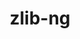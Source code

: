 ---
title: "zlib-ng"
layout: cache
categories: [package, develop-2023-11-05]
meta: {"versions": ["2.1.4"], "compilers": ["apple-clang@=15.0.0", "cce@=15.0.1", "clang@=14.0.0", "gcc@=11.1.0", "gcc@=11.3.0", "gcc@=11.4.0", "gcc@=12.3.0", "gcc@=7.3.1", "gcc@=7.5.0", "gcc@=9.4.0", "oneapi@=2023.2.0"], "oss": ["amzn2", "rhel8", "ubuntu18.04", "ubuntu20.04", "ubuntu22.04", "ventura"], "platforms": ["darwin", "linux"], "targets": ["aarch64", "neoverse_n1", "neoverse_v1", "ppc64le", "x86_64_v3", "zen4"], "stacks": ["aws-isc", "aws-isc-aarch64", "build_systems", "data-vis-sdk", "e4s", "e4s-cray-rhel", "e4s-neoverse_v1", "e4s-oneapi", "e4s-power", "e4s-rocm-external", "gpu-tests", "ml-darwin-aarch64-mps", "ml-linux-x86_64-cpu", "ml-linux-x86_64-cuda", "ml-linux-x86_64-rocm", "radiuss", "radiuss-aws", "radiuss-aws-aarch64", "root", "tutorial"], "num_specs": 16, "num_specs_by_stack": {"root": 16, "ml-darwin-aarch64-mps": 1, "aws-isc-aarch64": 2, "radiuss-aws-aarch64": 2, "aws-isc": 1, "radiuss-aws": 1, "e4s-cray-rhel": 1, "build_systems": 1, "radiuss": 1, "e4s-neoverse_v1": 1, "e4s-power": 1, "gpu-tests": 1, "data-vis-sdk": 1, "e4s-rocm-external": 1, "e4s": 1, "e4s-oneapi": 1, "ml-linux-x86_64-cpu": 1, "ml-linux-x86_64-rocm": 1, "ml-linux-x86_64-cuda": 1, "tutorial": 4}}
spec_details: [{"hash": "m7vwr6s2vikcdfpqqoza3amae3cibeys", "compiler": "apple-clang@=15.0.0", "versions": ["2.1.4"], "os": "ventura", "platform": "darwin", "target": "aarch64", "variants": ["build_system=autotools", "+compat", "+opt"], "stacks": ["root", "ml-darwin-aarch64-mps"], "size": "-", "tarball": "https://binaries.spack.io/releases/develop-2023-11-05/build_cache/darwin-ventura-aarch64/apple-clang-15.0.0/zlib-ng-2.1.4/darwin-ventura-aarch64-apple-clang-15.0.0-zlib-ng-2.1.4-m7vwr6s2vikcdfpqqoza3amae3cibeys.spack"}, {"hash": "lfl3doritsubzyo3u56rxnu6kg3o7s47", "compiler": "gcc@=7.3.1", "versions": ["2.1.4"], "os": "amzn2", "platform": "linux", "target": "aarch64", "variants": ["build_system=autotools", "+compat", "+opt"], "stacks": ["aws-isc-aarch64", "root", "radiuss-aws-aarch64"], "size": "-", "tarball": "https://binaries.spack.io/releases/develop-2023-11-05/build_cache/linux-amzn2-aarch64/gcc-7.3.1/zlib-ng-2.1.4/linux-amzn2-aarch64-gcc-7.3.1-zlib-ng-2.1.4-lfl3doritsubzyo3u56rxnu6kg3o7s47.spack"}, {"hash": "cmtjouq72gwwcxmgrsft6mxloi67fdb3", "compiler": "gcc@=7.3.1", "versions": ["2.1.4"], "os": "amzn2", "platform": "linux", "target": "neoverse_n1", "variants": ["build_system=autotools", "+compat", "+opt"], "stacks": ["aws-isc-aarch64", "root", "radiuss-aws-aarch64"], "size": "-", "tarball": "https://binaries.spack.io/releases/develop-2023-11-05/build_cache/linux-amzn2-neoverse_n1/gcc-7.3.1/zlib-ng-2.1.4/linux-amzn2-neoverse_n1-gcc-7.3.1-zlib-ng-2.1.4-cmtjouq72gwwcxmgrsft6mxloi67fdb3.spack"}, {"hash": "6w42ihxlbkhufovsrkajalosxr5qkjui", "compiler": "gcc@=7.3.1", "versions": ["2.1.4"], "os": "amzn2", "platform": "linux", "target": "x86_64_v3", "variants": ["build_system=autotools", "+compat", "+opt"], "stacks": ["root", "aws-isc", "radiuss-aws"], "size": "-", "tarball": "https://binaries.spack.io/releases/develop-2023-11-05/build_cache/linux-amzn2-x86_64_v3/gcc-7.3.1/zlib-ng-2.1.4/linux-amzn2-x86_64_v3-gcc-7.3.1-zlib-ng-2.1.4-6w42ihxlbkhufovsrkajalosxr5qkjui.spack"}, {"hash": "ix52mctghimaae3iirq6gvizntvb3ezy", "compiler": "cce@=15.0.1", "versions": ["2.1.4"], "os": "rhel8", "platform": "linux", "target": "zen4", "variants": ["build_system=autotools", "+compat", "+opt"], "stacks": ["root", "e4s-cray-rhel"], "size": "-", "tarball": "https://binaries.spack.io/releases/develop-2023-11-05/build_cache/linux-rhel8-zen4/cce-15.0.1/zlib-ng-2.1.4/linux-rhel8-zen4-cce-15.0.1-zlib-ng-2.1.4-ix52mctghimaae3iirq6gvizntvb3ezy.spack"}, {"hash": "syxyq4lwjyg6jcwdmueu3pcwz6vv4imc", "compiler": "gcc@=7.5.0", "versions": ["2.1.4"], "os": "ubuntu18.04", "platform": "linux", "target": "x86_64_v3", "variants": ["build_system=autotools", "+compat", "+opt"], "stacks": ["root", "build_systems", "radiuss"], "size": "-", "tarball": "https://binaries.spack.io/releases/develop-2023-11-05/build_cache/linux-ubuntu18.04-x86_64_v3/gcc-7.5.0/zlib-ng-2.1.4/linux-ubuntu18.04-x86_64_v3-gcc-7.5.0-zlib-ng-2.1.4-syxyq4lwjyg6jcwdmueu3pcwz6vv4imc.spack"}, {"hash": "ec5jupmwmdw3plbamfasoul3aicgfpl6", "compiler": "gcc@=11.4.0", "versions": ["2.1.4"], "os": "ubuntu20.04", "platform": "linux", "target": "neoverse_v1", "variants": ["build_system=autotools", "+compat", "+opt"], "stacks": ["root", "e4s-neoverse_v1"], "size": "-", "tarball": "https://binaries.spack.io/releases/develop-2023-11-05/build_cache/linux-ubuntu20.04-neoverse_v1/gcc-11.4.0/zlib-ng-2.1.4/linux-ubuntu20.04-neoverse_v1-gcc-11.4.0-zlib-ng-2.1.4-ec5jupmwmdw3plbamfasoul3aicgfpl6.spack"}, {"hash": "db3itrbd7bhroqlmqoyl74hwvigx7crw", "compiler": "gcc@=9.4.0", "versions": ["2.1.4"], "os": "ubuntu20.04", "platform": "linux", "target": "ppc64le", "variants": ["build_system=autotools", "+compat", "+opt"], "stacks": ["root", "e4s-power"], "size": "-", "tarball": "https://binaries.spack.io/releases/develop-2023-11-05/build_cache/linux-ubuntu20.04-ppc64le/gcc-9.4.0/zlib-ng-2.1.4/linux-ubuntu20.04-ppc64le-gcc-9.4.0-zlib-ng-2.1.4-db3itrbd7bhroqlmqoyl74hwvigx7crw.spack"}, {"hash": "ynyqxupcu3snt6pmftj4gbifi2mblzhe", "compiler": "gcc@=11.1.0", "versions": ["2.1.4"], "os": "ubuntu20.04", "platform": "linux", "target": "x86_64_v3", "variants": ["build_system=autotools", "+compat", "+opt"], "stacks": ["root", "gpu-tests", "data-vis-sdk"], "size": "-", "tarball": "https://binaries.spack.io/releases/develop-2023-11-05/build_cache/linux-ubuntu20.04-x86_64_v3/gcc-11.1.0/zlib-ng-2.1.4/linux-ubuntu20.04-x86_64_v3-gcc-11.1.0-zlib-ng-2.1.4-ynyqxupcu3snt6pmftj4gbifi2mblzhe.spack"}, {"hash": "s2fypit3dicdg3lauhew2dl4c52hhsma", "compiler": "gcc@=11.4.0", "versions": ["2.1.4"], "os": "ubuntu20.04", "platform": "linux", "target": "x86_64_v3", "variants": ["build_system=autotools", "+compat", "+opt"], "stacks": ["root", "e4s-rocm-external", "e4s"], "size": "-", "tarball": "https://binaries.spack.io/releases/develop-2023-11-05/build_cache/linux-ubuntu20.04-x86_64_v3/gcc-11.4.0/zlib-ng-2.1.4/linux-ubuntu20.04-x86_64_v3-gcc-11.4.0-zlib-ng-2.1.4-s2fypit3dicdg3lauhew2dl4c52hhsma.spack"}, {"hash": "j7iipjufhr4uocctjbrh6p3gqlcoe237", "compiler": "oneapi@=2023.2.0", "versions": ["2.1.4"], "os": "ubuntu20.04", "platform": "linux", "target": "x86_64_v3", "variants": ["build_system=autotools", "+compat", "+opt"], "stacks": ["root", "e4s-oneapi"], "size": "-", "tarball": "https://binaries.spack.io/releases/develop-2023-11-05/build_cache/linux-ubuntu20.04-x86_64_v3/oneapi-2023.2.0/zlib-ng-2.1.4/linux-ubuntu20.04-x86_64_v3-oneapi-2023.2.0-zlib-ng-2.1.4-j7iipjufhr4uocctjbrh6p3gqlcoe237.spack"}, {"hash": "5hmmve4u44534sowtp4awweg4dl227fv", "compiler": "gcc@=11.3.0", "versions": ["2.1.4"], "os": "ubuntu22.04", "platform": "linux", "target": "x86_64_v3", "variants": ["build_system=autotools", "+compat", "+opt"], "stacks": ["root", "ml-linux-x86_64-cpu", "ml-linux-x86_64-rocm", "ml-linux-x86_64-cuda"], "size": "-", "tarball": "https://binaries.spack.io/releases/develop-2023-11-05/build_cache/linux-ubuntu22.04-x86_64_v3/gcc-11.3.0/zlib-ng-2.1.4/linux-ubuntu22.04-x86_64_v3-gcc-11.3.0-zlib-ng-2.1.4-5hmmve4u44534sowtp4awweg4dl227fv.spack"}, {"hash": "5ue2r6esromvyugv74faiycjpqv7bnta", "compiler": "clang@=14.0.0", "versions": ["2.1.4"], "os": "ubuntu22.04", "platform": "linux", "target": "x86_64_v3", "variants": ["build_system=autotools", "+compat", "+opt"], "stacks": ["root", "tutorial"], "size": "-", "tarball": "https://binaries.spack.io/releases/develop-2023-11-05/build_cache/linux-ubuntu22.04-x86_64_v3/clang-14.0.0/zlib-ng-2.1.4/linux-ubuntu22.04-x86_64_v3-clang-14.0.0-zlib-ng-2.1.4-5ue2r6esromvyugv74faiycjpqv7bnta.spack"}, {"hash": "5xcetrvs3fzd7k27dw5duyxitnsy4uvh", "compiler": "gcc@=11.4.0", "versions": ["2.1.4"], "os": "ubuntu22.04", "platform": "linux", "target": "x86_64_v3", "variants": ["build_system=autotools", "+compat", "+opt"], "stacks": ["root", "tutorial"], "size": "-", "tarball": "https://binaries.spack.io/releases/develop-2023-11-05/build_cache/linux-ubuntu22.04-x86_64_v3/gcc-11.4.0/zlib-ng-2.1.4/linux-ubuntu22.04-x86_64_v3-gcc-11.4.0-zlib-ng-2.1.4-5xcetrvs3fzd7k27dw5duyxitnsy4uvh.spack"}, {"hash": "3n6ntrbbz27i2uiqlgvzror3koyxokxi", "compiler": "gcc@=11.4.0", "versions": ["2.1.4"], "os": "ubuntu22.04", "platform": "linux", "target": "x86_64_v3", "variants": ["build_system=autotools", "+compat", "+opt"], "stacks": ["root", "tutorial"], "size": "-", "tarball": "https://binaries.spack.io/releases/develop-2023-11-05/build_cache/linux-ubuntu22.04-x86_64_v3/gcc-11.4.0/zlib-ng-2.1.4/linux-ubuntu22.04-x86_64_v3-gcc-11.4.0-zlib-ng-2.1.4-3n6ntrbbz27i2uiqlgvzror3koyxokxi.spack"}, {"hash": "draqwfyptyn4fteh6kh635ivtjp3r6ly", "compiler": "gcc@=12.3.0", "versions": ["2.1.4"], "os": "ubuntu22.04", "platform": "linux", "target": "x86_64_v3", "variants": ["build_system=autotools", "+compat", "+opt"], "stacks": ["root", "tutorial"], "size": "-", "tarball": "https://binaries.spack.io/releases/develop-2023-11-05/build_cache/linux-ubuntu22.04-x86_64_v3/gcc-12.3.0/zlib-ng-2.1.4/linux-ubuntu22.04-x86_64_v3-gcc-12.3.0-zlib-ng-2.1.4-draqwfyptyn4fteh6kh635ivtjp3r6ly.spack"}]
---